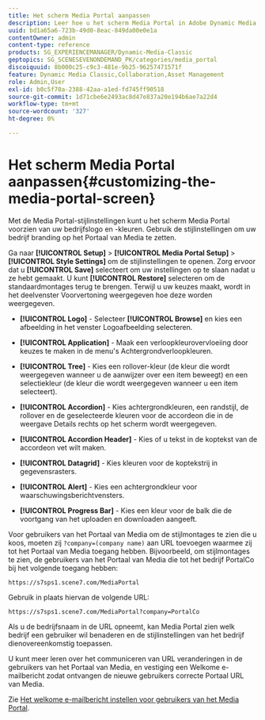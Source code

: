 ```yaml
---
title: Het scherm Media Portal aanpassen
description: Leer hoe u het scherm Media Portal in Adobe Dynamic Media Classic aanpast.
uuid: bd1a65a6-723b-49d0-8eac-849da00e0e1a
contentOwner: admin
content-type: reference
products: SG_EXPERIENCEMANAGER/Dynamic-Media-Classic
geptopics: SG_SCENESEVENONDEMAND_PK/categories/media_portal
discoiquuid: 8b000c25-c9c3-481e-9b25-96257471571f
feature: Dynamic Media Classic,Collaboration,Asset Management
role: Admin,User
exl-id: b0c5f70a-2388-42aa-a1ed-fd745ff90518
source-git-commit: 1d71cbe6e2493ac8d47e837a20e194b6ae7a22d4
workflow-type: tm+mt
source-wordcount: '327'
ht-degree: 0%

---
```


# Het scherm Media Portal aanpassen{#customizing-the-media-portal-screen}

Met de Media Portal-stijlinstellingen kunt u het scherm Media Portal voorzien van uw bedrijfslogo en -kleuren. Gebruik de stijlinstellingen om uw bedrijf branding op het Portaal van Media te zetten.

Ga naar **[!UICONTROL Setup]** > **[!UICONTROL Media Portal Setup]** > **[!UICONTROL Style Settings]** om de stijlinstellingen te openen. Zorg ervoor dat u **[!UICONTROL Save]** selecteert om uw instellingen op te slaan nadat u ze hebt gemaakt. U kunt **[!UICONTROL Restore]** selecteren om de standaardmontages terug te brengen. Terwijl u uw keuzes maakt, wordt in het deelvenster Voorvertoning weergegeven hoe deze worden weergegeven.

* **[!UICONTROL Logo]** - Selecteer  **[!UICONTROL Browse]** en kies een afbeelding in het venster Logoafbeelding selecteren.

* **[!UICONTROL Application]** - Maak een verloopkleurovervloeiing door keuzes te maken in de menu&#39;s Achtergrondverloopkleuren.

* **[!UICONTROL Tree]** - Kies een rollover-kleur (de kleur die wordt weergegeven wanneer u de aanwijzer over een item beweegt) en een selectiekleur (de kleur die wordt weergegeven wanneer u een item selecteert).

* **[!UICONTROL Accordion]** - Kies achtergrondkleuren, een randstijl, de rollover en de geselecteerde kleuren voor de accordeon die in de weergave Details rechts op het scherm wordt weergegeven.

* **[!UICONTROL Accordion Header]** - Kies of u tekst in de koptekst van de accordeon vet wilt maken.

* **[!UICONTROL Datagrid]** - Kies kleuren voor de koptekstrij in gegevensrasters.

* **[!UICONTROL Alert]** - Kies een achtergrondkleur voor waarschuwingsberichtvensters.

* **[!UICONTROL Progress Bar]** - Kies een kleur voor de balk die de voortgang van het uploaden en downloaden aangeeft.

Voor gebruikers van het Portaal van Media om de stijlmontages te zien die u koos, moeten zij `?company=(company name)` aan URL toevoegen waarmee zij tot het Portaal van Media toegang hebben. Bijvoorbeeld, om stijlmontages te zien, de gebruikers van het Portaal van Media die tot het bedrijf PortalCo bij het volgende toegang hebben:

`https://s7sps1.scene7.com/MediaPortal`

Gebruik in plaats hiervan de volgende URL:

`https://s7sps1.scene7.com/MediaPortal?company=PortalCo`

Als u de bedrijfsnaam in de URL opneemt, kan Media Portal zien welk bedrijf een gebruiker wil benaderen en de stijlinstellingen van het bedrijf dienovereenkomstig toepassen.

U kunt meer leren over het communiceren van URL veranderingen in de gebruikers van het Portaal van Media, en vestiging een Welkome e-mailbericht zodat ontvangen de nieuwe gebruikers correcte Portaal URL van Media.

Zie [Het welkome e-mailbericht instellen voor gebruikers van het Media Portal](adding-media-portal-users.md#setting_up_the_welcome_e_mail_message_for_media_portal_users).
